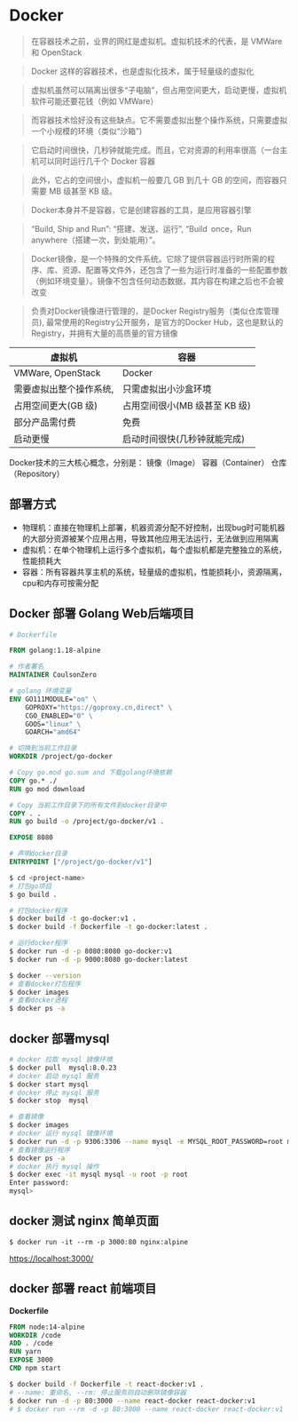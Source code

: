 # Docker

> 在容器技术之前，业界的网红是虚拟机。虚拟机技术的代表，是 VMWare 和 OpenStack

> Docker 这样的容器技术，也是虚拟化技术，属于轻量级的虚拟化

> 虚拟机虽然可以隔离出很多“子电脑”，但占用空间更大，启动更慢，虚拟机软件可能还要花钱（例如 VMWare）

> 而容器技术恰好没有这些缺点。它不需要虚拟出整个操作系统，只需要虚拟一个小规模的环境（类似“沙箱”)

> 它启动时间很快，几秒钟就能完成。而且，它对资源的利用率很高（一台主机可以同时运行几千个 Docker 容器

> 此外，它占的空间很小，虚拟机一般要几 GB 到几十 GB 的空间，而容器只需要 MB 级甚至 KB 级。

> Docker本身并不是容器，它是创建容器的工具，是应用容器引擎

> “Build, Ship and Run”: “搭建、发送、运行”, “Build once，Run anywhere（搭建一次，到处能用）”。

> Docker镜像，是一个特殊的文件系统。它除了提供容器运行时所需的程序、库、资源、配置等文件外，还包含了一些为运行时准备的一些配置参数（例如环境变量）。镜像不包含任何动态数据，其内容在构建之后也不会被改变

> 负责对Docker镜像进行管理的，是Docker Registry服务（类似仓库管理员), 最常使用的Registry公开服务，是官方的Docker Hub，这也是默认的 Registry，并拥有大量的高质量的官方镜像

| 虚拟机                  | 容器                          |
| ----------------------- | ----------------------------- |
| VMWare, OpenStack       | Docker                        |
| 需要虚拟出整个操作系统, | 只需虚拟出小沙盒环境          |
| 占用空间更大(GB 级)     | 占用空间很小(MB 级甚至 KB 级) |
| 部分产品需付费          | 免费                          |
| 启动更慢                | 启动时间很快(几秒钟就能完成)  |


Docker技术的三大核心概念，分别是：
镜像（Image）
容器（Container）
仓库（Repository）

## 部署方式

- 物理机：直接在物理机上部署，机器资源分配不好控制，出现bug时可能机器的大部分资源被某个应用占用，导致其他应用无法运行，无法做到应用隔离
- 虚拟机：在单个物理机上运行多个虚拟机，每个虚拟机都是完整独立的系统，性能损耗大
- 容器：所有容器共享主机的系统，轻量级的虚拟机，性能损耗小，资源隔离，cpu和内存可按需分配


## Docker 部署 Golang Web后端项目

```dockerfile
# Dockerfile

FROM golang:1.18-alpine

# 作者署名
MAINTAINER CoulsonZero

# golang 环境变量
ENV GO111MODULE="on" \
    GOPROXY="https://goproxy.cn,direct" \
    CGO_ENABLED="0" \
    GOOS="linux" \
    GOARCH="amd64"

# 切换到当前工作目录
WORKDIR /project/go-docker

# Copy go.mod go.sum and 下载golang环境依赖
COPY go.* ./
RUN go mod download

# Copy 当前工作目录下的所有文件到docker目录中
COPY . .
RUN go build -o /project/go-docker/v1 .

EXPOSE 8080

# 声明docker目录
ENTRYPOINT ["/project/go-docker/v1"]
```


```sh
$ cd <project-name>
# 打包go项目
$ go build .

# 打包docker程序
$ docker build -t go-docker:v1 .
$ docker build -f Dockerfile -t go-docker:latest .

# 运行docker程序
$ docker run -d -p 8080:8080 go-docker:v1
$ docker run -d -p 9000:8080 go-docker:latest

$ docker --version
# 查看docker打包程序
$ docker images
# 查看docker进程
$ docker ps -a
```


## docker 部署mysql

```sh
# docker 拉取 mysql 镜像环境
$ docker pull  mysql:8.0.23
# docker 启动 mysql 服务
$ docker start mysql
# docker 停止 mysql 服务
$ docker stop  mysql
```

```sh
# 查看镜像
$ docker images
# docker 运行 mysql 镜像环境
$ docker run -d -p 9306:3306 --name mysql -e MYSQL_ROOT_PASSWORD=root mysql:8.0.23
# 查看镜像运行程序
$ docker ps -a
# docker 执行 mysql 操作
$ docker exec -it mysql mysql -u root -p root
Enter password:
mysql>
```

## docker 测试 nginx 简单页面

```
$ docker run -it --rm -p 3000:80 nginx:alpine
```
[https://localhost:3000/](https://localhost:3000/)


## docker 部署 react 前端项目

**Dockerfile**
```Dockerfile
FROM node:14-alpine
WORKDIR /code
ADD . /code
RUN yarn
EXPOSE 3000
CMD npm start
```


```sh
$ docker build -f Dockerfile -t react-docker:v1 .
# --name: 重命名, --rm: 停止服务则自动删除镜像容器
$ docker run -d -p 80:3000 --name react-docker react-docker:v1
# $ docker run --rm -d -p 80:3000 --name react-docker react-docker:v1
```

